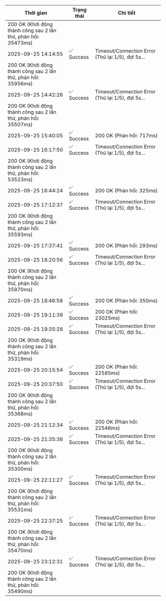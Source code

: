 | Thời gian | Trạng thái | Chi tiết |
|---|---|---|
200 OK (Khởi động thành công sau 2 lần thử, phản hồi: 35473ms) |
| 2025-09-25 14:14:55 | ✅ Success | Timeout/Connection Error (Thử lại 1/5), đợi 5s...
200 OK (Khởi động thành công sau 2 lần thử, phản hồi: 35956ms) |
| 2025-09-25 14:42:26 | ✅ Success | Timeout/Connection Error (Thử lại 1/5), đợi 5s...
200 OK (Khởi động thành công sau 2 lần thử, phản hồi: 35507ms) |
| 2025-09-25 15:40:05 | ✅ Success | 200 OK (Phản hồi: 717ms) |
| 2025-09-25 16:17:50 | ✅ Success | Timeout/Connection Error (Thử lại 1/5), đợi 5s...
200 OK (Khởi động thành công sau 2 lần thử, phản hồi: 53523ms) |
| 2025-09-25 16:44:24 | ✅ Success | 200 OK (Phản hồi: 325ms) |
| 2025-09-25 17:12:37 | ✅ Success | Timeout/Connection Error (Thử lại 1/5), đợi 5s...
200 OK (Khởi động thành công sau 2 lần thử, phản hồi: 35593ms) |
| 2025-09-25 17:37:41 | ✅ Success | 200 OK (Phản hồi: 293ms) |
| 2025-09-25 18:20:56 | ✅ Success | Timeout/Connection Error (Thử lại 1/5), đợi 5s...
200 OK (Khởi động thành công sau 2 lần thử, phản hồi: 35970ms) |
| 2025-09-25 18:46:58 | ✅ Success | 200 OK (Phản hồi: 350ms) |
| 2025-09-25 19:11:39 | ✅ Success | 200 OK (Phản hồi: 23025ms) |
| 2025-09-25 19:35:28 | ✅ Success | Timeout/Connection Error (Thử lại 1/5), đợi 5s...
200 OK (Khởi động thành công sau 2 lần thử, phản hồi: 35319ms) |
| 2025-09-25 20:15:54 | ✅ Success | 200 OK (Phản hồi: 22585ms) |
| 2025-09-25 20:37:50 | ✅ Success | Timeout/Connection Error (Thử lại 1/5), đợi 5s...
200 OK (Khởi động thành công sau 2 lần thử, phản hồi: 35368ms) |
| 2025-09-25 21:12:34 | ✅ Success | 200 OK (Phản hồi: 22546ms) |
| 2025-09-25 21:35:38 | ✅ Success | Timeout/Connection Error (Thử lại 1/5), đợi 5s...
200 OK (Khởi động thành công sau 2 lần thử, phản hồi: 35300ms) |
| 2025-09-25 22:11:27 | ✅ Success | Timeout/Connection Error (Thử lại 1/5), đợi 5s...
200 OK (Khởi động thành công sau 2 lần thử, phản hồi: 35531ms) |
| 2025-09-25 22:37:25 | ✅ Success | Timeout/Connection Error (Thử lại 1/5), đợi 5s...
200 OK (Khởi động thành công sau 2 lần thử, phản hồi: 35470ms) |
| 2025-09-25 23:12:31 | ✅ Success | Timeout/Connection Error (Thử lại 1/5), đợi 5s...
200 OK (Khởi động thành công sau 2 lần thử, phản hồi: 35490ms) |
